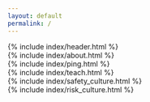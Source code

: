 ```yaml
---
layout: default
permalink: /
---
```

<div class="xoxo">
  {% include index/header.html %}
  <div class="cards">
    {% include index/about.html %}
    <br class="card-break" />
    {% include index/ping.html %}
    <br class="card-break" />
    {% include index/teach.html %}
    <br class="card-break" />
    {% include index/safety_culture.html %}
    <br class="card-break" />
    {% include index/risk_culture.html %}
    <br class="card-break" />
  </div>
  <div class="mid"></div>
  <div class="far"></div>
</div>
